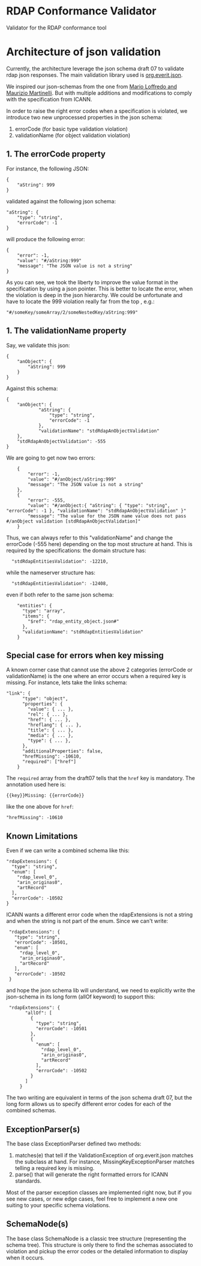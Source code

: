# RDAP Conformance Validator

Validator for the RDAP conformance tool

# Architecture of json validation

Currently, the architecture leverage the json schema draft 07 to validate rdap json responses.
The main validation library used is [org.everit.json](https://github.com/everit-org/json-schema).

We inspired our json-schemas from the one from [Mario Loffredo and Maurizio Martinelli](https://gitlab.centralnic.com/centralnic/rdap-json-schemas).
But with multiple additions and modifications to comply with the specification from ICANN.

In order to raise the right error codes when a specification is violated, we introduce two new 
unprocessed properties in the json schema:

1. errorCode (for basic type validation violation)
2. validationName (for object validation violation)

## 1. The errorCode property
For instance, the following JSON:

    {
        "aString": 999
    }
 
 validated against the following json schema:
 
    "aString": {
        "type": "string",
        "errorCode": -1
    }

will produce the following error: 

    {
        "error": -1,
        "value": "#/aString:999"
        "message": "The JSON value is not a string"
    }
    
As you can see, we took the liberty to improve the value format in the specification by using a
 json pointer. This is better to locate the error, when the violation is deep in the json
  hierarchy. We could be unfortunate and have to locate the 999 violation really far from the top
  , e.g.:
  
    "#/someKey/someArray/2/someNestedKey/aString:999"

## 1. The validationName property

Say, we validate this json:

    {
        "anObject": {
            "aString": 999
        }
    }
    
Against this schema:

    {
        "anObject": {
                "aString": {
                    "type": "string",
                    "errorCode": -1
                },
                "validationName": "stdRdapAnObjectValidation"
        },
        "stdRdapAnObjectValidation": -555
    }
    
We are going to get now two errors:

        {
            "error": -1,
            "value": "#/anObject/aString:999"
            "message": "The JSON value is not a string"
        },
        {
            "error": -555,
            "value": "#/anObject:{ "aString": { "type": "string", "errorCode": -1 }, "validationName": "stdRdapAnObjectValidation" }"
            "message": "The value for the JSON name value does not pass #/anObject validation [stdRdapAnObjectValidation]"
        }

Thus, we can always refer to this "validationName" and change the errorCode (-555 here) depending on
 the top most structure at hand. This is required by the specifications: the domain structure has:
 
      "stdRdapEntitiesValidation": -12210,
      
while the nameserver structure has:

      "stdRdapEntitiesValidation": -12408,
      
even if both refer to the same json schema:
 
        "entities": {
          "type": "array",
          "items": {
            "$ref": "rdap_entity_object.json#"
          },
          "validationName": "stdRdapEntitiesValidation"
        }

## Special case for errors when key missing

A known corner case that cannot use the above 2 categories (errorCode or validationName)
is the one where an error occurs when a required key is missing. For instance, lets take the
 links schema:
 
    "link": {
          "type": "object",
          "properties": {
            "value": { ... },
            "rel": { ... },
            "href": { ... },
            "hreflang": { ... },
            "title": { ... },
            "media": { ... },
            "type": { ... },
          },
          "additionalProperties": false,
          "hrefMissing": -10610,
          "required": ["href"]
        }

The `required` array from the draft07 tells that the `href` key is mandatory. The annotation 
used here is:

    {{key}}Missing: {{errorCode}}
 
like the one above for `href`:

    "hrefMissing": -10610
 
## Known Limitations

Even if we can write a combined schema like this:

    "rdapExtensions": {
      "type": "string",
      "enum": [
        "rdap_level_0",
        "arin_originas0",
        "artRecord"
      ],
      "errorCode": -10502
    }

ICANN wants a different error code when the rdapExtensions is not a string and when the string is
 not part of the enum. Since we can't write:
 
     "rdapExtensions": {
       "type": "string",
       "errorCode": -10501,
       "enum": [
         "rdap_level_0",
         "arin_originas0",
         "artRecord"
       ],
       "errorCode": -10502
     }
     
and hope the json schema lib will understand, we need to explicitly write the json-schema in 
its long form (allOf keyword) to support this:

     "rdapExtensions": {
           "allOf": [
             {
               "type": "string",
               "errorCode": -10501
             },
             {
               "enum": [
                 "rdap_level_0",
                 "arin_originas0",
                 "artRecord"
               ],
               "errorCode": -10502
             }
           ]
         }

The two writing are equivalent in terms of the json schema draft 07, but the long form allows
us to specify different error codes for each of the combined schemas.

## ExceptionParser(s)

The base class ExceptionParser defined two methods: 

1. matches(e) that tell if the ValidationException of org.everit.json matches the subclass at
     hand. For instance, MissingKeyExceptionParser matches telling a required key is missing.
2. parse() that will generate the right formatted errors for ICANN standards.

Most of the parser exception classes are implemented right now, but if you see new cases, or new
edge cases, feel free to implement a new one suiting to your specific schema violations.

## SchemaNode(s)

The base class SchemaNode is a classic tree structure (representing the schema tree). This
 structure is only there to find the schemas associated to violation and pickup the error codes
 or the detailed information to display when it occurs. 